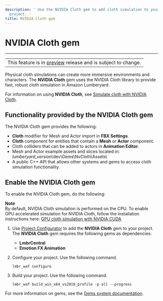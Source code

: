 ```yaml
---
description: ' Use the NVIDIA Cloth gem to add cloth simulation to your &ALYlong;
  project. '
title: NVIDIA Cloth gem
---
```

# NVIDIA Cloth gem<a name="nvidia-cloth"></a>


****  

|  | 
| --- |
| This feature is in [preview](https://docs.aws.amazon.com/lumberyard/latest/userguide/ly-glos-chap.html#preview) release and is subject to change\.  | 

Physical cloth simulations can create more immersive environments and characters\. The **NVIDIA Cloth** gem uses the NVIDIA Cloth library to provide fast, robust cloth simulation in Amazon Lumberyard\.

For information on using **NVIDIA Cloth**, see [Simulate cloth with NVIDIA Cloth](nvidia-cloth-intro.md)\. 

## Functionality provided by the NVIDIA Cloth gem<a name="nvidia-cloth-functionality"></a>

The NVIDIA Cloth gem provides the following:
+ **Cloth** modifier for Mesh and Actor import in **FBX Settings**\. 
+ **Cloth** component for entities that contain a **Mesh** or **Actor** component\. 
+ Cloth colliders that can be added to actors in **Animation Editor**\. 
+ Mesh and Actor example assets and slices located in: *lumberyard\_version*\\dev\\Gems\\NvCloth\\Assets\\ 
+ A public C\+\+ API that allows other systems and gems to access cloth simulation functionality\. 

## Enable the NVIDIA Cloth gem<a name="enable-gem-nvidia-cloth"></a>

To enable the NVIDIA Cloth gem, do the following: 

**Note**  
By default, NVIDIA Cloth simulation is performed on the CPU\. To enable GPU accelerated simulation for NVIDIA Cloth, follow the installation instructions here: [GPU cloth simulation with NVIDIA CUDA](nvidia-cloth-gpu.md) 

1. Use [Project Configurator](configurator-projects.md) to add the **NVIDIA Cloth** gem to your project\. The **NVIDIA Cloth** gem requires the following gems as dependencies: 
   + **LmbrCentral** 
   + **Emotion FX Animation** 

1. Configure your project\. Use the following command\.

   ```
   lmbr_waf configure
   ```

1. Build your project\. Use the following command\.

   ```
   lmbr_waf build_win_x64_vs2019_profile -p all --progress
   ```

For more information on gems, see the [Gems system documentation](gems-system-gems.md)\. 